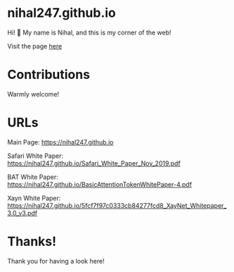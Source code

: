 # nihal247.github.io

Hi! 👋 My name is Nihal, and this is my corner of the web!

Visit the page [here](https://nihal247.github.io/)

# Contributions

Warmly welcome!

# URLs

Main Page: https://nihal247.github.io

Safari White Paper: https://nihal247.github.io/Safari_White_Paper_Nov_2019.pdf

BAT White Paper: https://nihal247.github.io/BasicAttentionTokenWhitePaper-4.pdf

Xayn White Paper: https://nihal247.github.io/5fcf7f97c0333cb84277fcd8_XayNet_Whitepaper_3.0_v3.pdf

# Thanks!

Thank you for having a look here!
